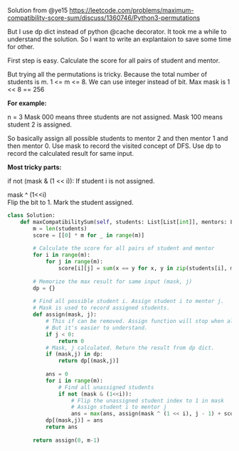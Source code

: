 Solution from @ye15 https://leetcode.com/problems/maximum-compatibility-score-sum/discuss/1360746/Python3-permutations

But I use dp dict instead of python @cache decorator.
It took me a while to understand the solution. So I want to write an explantaion to save some time for other.

First step is easy. Calculate the score for all pairs of student and mentor.

But trying all the permutations is tricky.
Because the total number of students is m. 1 <= m <= 8.
We can use integer instead of bit. Max mask is 1 << 8 == 256

**For example:**

n = 3
Mask 000 means three students are not assigned.
Mask 100 means student 2 is assigned.

So basically assign all possible students to mentor 2 and then mentor 1 and then mentor 0.
Use mask to record the visited concept of DFS.
Use dp to record the calculated result for same input.

**Most tricky parts:**

if not (mask & (1 << i)):
If student i is not assigned.

mask ^ (1<<i)   
Flip the bit to 1. Mark the student assigned.

```python
class Solution:
    def maxCompatibilitySum(self, students: List[List[int]], mentors: List[List[int]]) -> int:
        m = len(students)
        score = [[0] * m for _ in range(m)]
		
		# Calculate the score for all pairs of student and mentor
        for i in range(m): 
            for j in range(m): 
                score[i][j] = sum(x == y for x, y in zip(students[i], mentors[j]))
        
		# Memorize the max result for same input (mask, j)
        dp = {}
		
		# Find all possible student i. Assign student i to mentor j.
		# Mask is used to record assigned students.
        def assign(mask, j): 
			# This if can be removed. Assign function will stop when all students are assigned.
			# But it's easier to understand.
			if j < 0:
				return 0
			# Mask, j calculated. Return the result from dp dict.
            if (mask,j) in dp:
                return dp[(mask,j)]
				
            ans = 0
            for i in range(m): 
				# Find all unassigned students
                if not (mask & (1<<i)): 
					# Flip the unassigned student index to 1 in mask
					# Assign student i to mentor j
                    ans = max(ans, assign(mask ^ (1 << i), j - 1) + score[i][j])
            dp[(mask,j)] = ans        
            return ans 
        
        return assign(0, m-1)
```